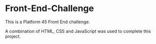 # Front-End-Challenge
This is a Platform 45 Front End challenge.

A combination of HTML, CSS and JavaScript was used to complete this project.
